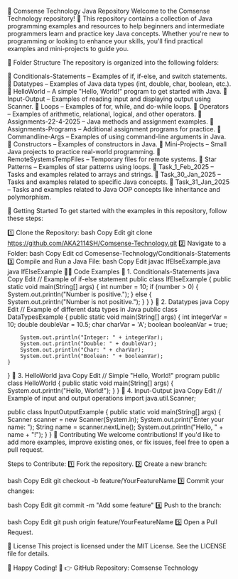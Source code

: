 🚀 Comsense Technology Java Repository
Welcome to the Comsense Technology repository! 🎉
This repository contains a collection of Java programming examples and resources to help beginners and intermediate programmers learn and practice key Java concepts. Whether you're new to programming or looking to enhance your skills, you'll find practical examples and mini-projects to guide you.

📁 Folder Structure
The repository is organized into the following folders:

📂 Conditionals-Statements – Examples of if, if-else, and switch statements.
📂 Datatypes – Examples of Java data types (int, double, char, boolean, etc.).
📂 HelloWorld – A simple "Hello, World!" program to get started with Java.
📂 Input-Output – Examples of reading input and displaying output using Scanner.
📂 Loops – Examples of for, while, and do-while loops.
📂 Operators – Examples of arithmetic, relational, logical, and other operators.
📂 Assignments-22-4-2025 – Java methods and assignment examples.
📂 Assignments-Programs – Additional assignment programs for practice.
📂 Commandline-Args – Examples of using command-line arguments in Java.
📂 Constructors – Examples of constructors in Java.
📂 Mini-Projects – Small Java projects to practice real-world programming.
📂 RemoteSystemsTempFiles – Temporary files for remote systems.
📂 Star Patterns – Examples of star patterns using loops.
📂 Task_1_Feb_2025 – Tasks and examples related to arrays and strings.
📂 Task_30_Jan_2025 – Tasks and examples related to specific Java concepts.
📂 Task_31_Jan_2025 – Tasks and examples related to Java OOP concepts like inheritance and polymorphism.

🚀 Getting Started
To get started with the examples in this repository, follow these steps:

1️⃣ Clone the Repository:
bash
Copy
Edit
git clone https://github.com/AKA2114SH/Comsense-Technology.git
2️⃣ Navigate to a Folder:
bash
Copy
Edit
cd Comesense-Technology/Conditionals-Statements
3️⃣ Compile and Run a Java File:
bash
Copy
Edit
javac IfElseExample.java
java IfElseExample
🧑‍💻 Code Examples
📌 1. Conditionals-Statements
java
Copy
Edit
// Example of if-else statement
public class IfElseExample {
    public static void main(String[] args) {
        int number = 10;
        if (number > 0) {
            System.out.println("Number is positive.");
        } else {
            System.out.println("Number is not positive.");
        }
    }
}
📌 2. Datatypes
java
Copy
Edit
// Example of different data types in Java
public class DataTypesExample {
    public static void main(String[] args) {
        int integerVar = 10;
        double doubleVar = 10.5;
        char charVar = 'A';
        boolean booleanVar = true;

        System.out.println("Integer: " + integerVar);
        System.out.println("Double: " + doubleVar);
        System.out.println("Char: " + charVar);
        System.out.println("Boolean: " + booleanVar);
    }
}
📌 3. HelloWorld
java
Copy
Edit
// Simple "Hello, World!" program
public class HelloWorld {
    public static void main(String[] args) {
        System.out.println("Hello, World!");
    }
}
📌 4. Input-Output
java
Copy
Edit
// Example of input and output operations
import java.util.Scanner;

public class InputOutputExample {
    public static void main(String[] args) {
        Scanner scanner = new Scanner(System.in);
        System.out.print("Enter your name: ");
        String name = scanner.nextLine();
        System.out.println("Hello, " + name + "!");
    }
}
🤝 Contributing
We welcome contributions! If you'd like to add more examples, improve existing ones, or fix issues, feel free to open a pull request.

Steps to Contribute:
1️⃣ Fork the repository.
2️⃣ Create a new branch:

bash
Copy
Edit
git checkout -b feature/YourFeatureName
3️⃣ Commit your changes:

bash
Copy
Edit
git commit -m "Add some feature"
4️⃣ Push to the branch:

bash
Copy
Edit
git push origin feature/YourFeatureName
5️⃣ Open a Pull Request.

📜 License
This project is licensed under the MIT License. See the LICENSE file for details.

🎉 Happy Coding! 🚀
👉 GitHub Repository: Comsense Technology

